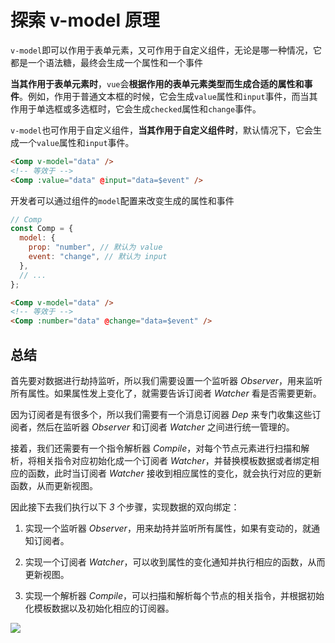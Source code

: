 # 探索 v-model 原理

`v-model`即可以作用于表单元素，又可作用于自定义组件，无论是哪一种情况，它都是一个语法糖，最终会生成一个属性和一个事件

**当其作用于表单元素时**，`vue`会**根据作用的表单元素类型而生成合适的属性和事件**。例如，作用于普通文本框的时候，它会生成`value`属性和`input`事件，而当其作用于单选框或多选框时，它会生成`checked`属性和`change`事件。

`v-model`也可作用于自定义组件，**当其作用于自定义组件时**，默认情况下，它会生成一个`value`属性和`input`事件。

```html
<Comp v-model="data" />
<!-- 等效于 -->
<Comp :value="data" @input="data=$event" />
```

开发者可以通过组件的`model`配置来改变生成的属性和事件

```javascript
// Comp
const Comp = {
  model: {
    prop: "number", // 默认为 value
    event: "change", // 默认为 input
  },
  // ...
};
```

```html
<Comp v-model="data" />
<!-- 等效于 -->
<Comp :number="data" @change="data=$event" />
```

## 总结

首先要对数据进行劫持监听，所以我们需要设置一个监听器 _Observer_，用来监听所有属性。如果属性发上变化了，就需要告诉订阅者 _Watcher_ 看是否需要更新。

因为订阅者是有很多个，所以我们需要有一个消息订阅器 _Dep_ 来专门收集这些订阅者，然后在监听器 _Observer_ 和订阅者 _Watcher_ 之间进行统一管理的。

接着，我们还需要有一个指令解析器 _Compile_，对每个节点元素进行扫描和解析，将相关指令对应初始化成一个订阅者 _Watcher_，并替换模板数据或者绑定相应的函数，此时当订阅者 _Watcher_ 接收到相应属性的变化，就会执行对应的更新函数，从而更新视图。

因此接下去我们执行以下 _3_ 个步骤，实现数据的双向绑定：

1.  实现一个监听器 _Observer_，用来劫持并监听所有属性，如果有变动的，就通知订阅者。

2.  实现一个订阅者 _Watcher_，可以收到属性的变化通知并执行相应的函数，从而更新视图。

3.  实现一个解析器 _Compile_，可以扫描和解析每个节点的相关指令，并根据初始化模板数据以及初始化相应的订阅器。

![](https://img-blog.csdnimg.cn/img_convert/717034f25ee385b09e9dee53b2988cae.png#id=bgTeC&originHeight=530&originWidth=720&originalType=binary&ratio=1&rotation=0&showTitle=false&status=done&style=none&title=)
